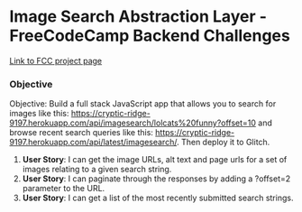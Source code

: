 # Image Search Abstraction Layer - FreeCodeCamp Backend Challenges

[Link to FCC project page](https://www.freecodecamp.org/challenges/image-search-abstraction-layer)

### Objective
Objective: Build a full stack JavaScript app that allows you to search for images like this: https://cryptic-ridge-9197.herokuapp.com/api/imagesearch/lolcats%20funny?offset=10 and browse recent search queries like this: https://cryptic-ridge-9197.herokuapp.com/api/latest/imagesearch/. Then deploy it to Glitch.

1. **User Story**: I can get the image URLs, alt text and page urls for a set of images relating to a given search string.
2. **User Story**: I can paginate through the responses by adding a ?offset=2 parameter to the URL.
3. **User Story**: I can get a list of the most recently submitted search strings.

